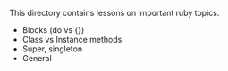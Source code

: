 This directory contains lessons on important ruby topics. 


- Blocks (do vs {})
- Class vs Instance methods
- Super, singleton
- General 